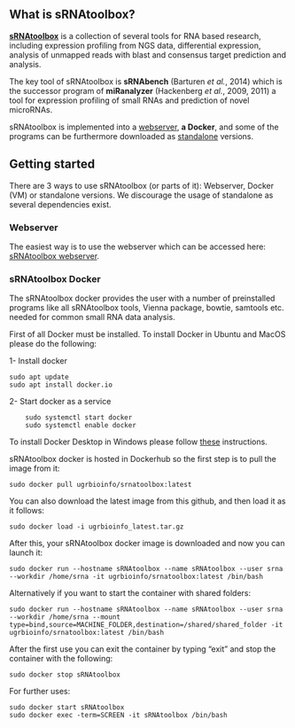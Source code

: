 ## What is sRNAtoolbox?

[**sRNAtoolbox**](http://nar.oxfordjournals.org/content/early/2015/05/26/nar.gkv555.long) is a collection of several tools for RNA based research, including expression profiling from NGS data, differential expression, analysis of unmapped reads with blast and consensus target prediction and analysis.

The key tool of sRNAtoolbox is **sRNAbench** (Barturen _et al._, 2014) which is the successor program of **miRanalyzer** (Hackenberg _et al._, 2009, 2011) a tool for expression profiling of small RNAs and prediction of novel microRNAs.

sRNAtoolbox is implemented into a [webserver](https://arn.ugr.es/srnatoolbox), **a Docker**, and some of the programs can be furthermore downloaded as [standalone](https://bioinfo2.ugr.es/srnatoolbox/standalone/) versions.

## Getting started

There are 3 ways to use sRNAtoolbox (or parts of it): Webserver, Docker (VM) or standalone versions. We discourage the usage of standalone as several dependencies exist. 

### Webserver
The easiest way is to use the webserver which can be accessed here: [sRNAtoolbox webserver](https://arn.ugr.es/srnatoolbox). 

### sRNAtoolbox Docker
The sRNAtoolbox docker provides the user with a number of preinstalled programs like all sRNAtoolbox tools, Vienna package, bowtie, samtools etc. needed for common small RNA data analysis. 

First of all Docker must be installed. To install Docker in Ubuntu and MacOS please do the following: 

1- Install docker
```
sudo apt update
sudo apt install docker.io
```

2- Start docker as a service
```
	sudo systemctl start docker
	sudo systemctl enable docker
```
To install Docker Desktop in Windows please follow [these](https://docs.docker.com/docker-for-windows/install/) instructions.

sRNAtoolbox docker is hosted in Dockerhub so the first step is to pull the image from it:

```
sudo docker pull ugrbioinfo/srnatoolbox:latest
```
You can also download the latest image from this github, and then load it as it follows:

```
sudo docker load -i ugrbioinfo_latest.tar.gz
```

After this, your sRNAtoolbox docker image is downloaded and now you can launch it:
```
sudo docker run --hostname sRNAtoolbox --name sRNAtoolbox --user srna --workdir /home/srna -it ugrbioinfo/srnatoolbox:latest /bin/bash
```

Alternatively if you want to start the container with shared folders:

```
sudo docker run --hostname sRNAtoolbox --name sRNAtoolbox --user srna --workdir /home/srna --mount type=bind,source=MACHINE_FOLDER,destination=/shared/shared_folder -it ugrbioinfo/srnatoolbox:latest /bin/bash
```

After the first use you can exit the container by typing “exit” and stop the container with the following:
```
sudo docker stop sRNAtoolbox
```

For further uses:
```
sudo docker start sRNAtoolbox 
sudo docker exec -term=SCREEN -it sRNAtoolbox /bin/bash
```
